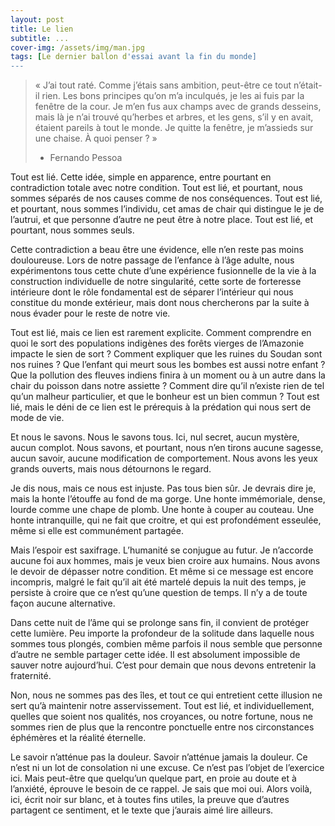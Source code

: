 ```yaml
---
layout: post
title: Le lien
subtitle: ...
cover-img: /assets/img/man.jpg
tags: [Le dernier ballon d'essai avant la fin du monde]
---
```


> « J’ai tout raté.
> Comme j’étais sans ambition, peut-être ce tout n’était-il rien.
> Les bons principes qu’on m’a inculqués,
> je les ai fuis par la fenêtre de la cour.
> Je m’en fus aux champs avec de grands desseins,
> mais là je n’ai trouvé qu’herbes et arbres,
> et les gens, s’il y en avait, étaient pareils à tout le monde.
> Je quitte la fenêtre, je m’assieds sur une chaise. À quoi penser ? »
> -	Fernando Pessoa

Tout est lié. Cette idée, simple en apparence, entre pourtant en contradiction totale avec notre condition. Tout est lié, et pourtant, nous sommes séparés de nos causes comme de nos conséquences. Tout est lié, et pourtant, nous sommes l’individu, cet amas de chair qui distingue le je de l’autrui, et que personne d’autre ne peut être à notre place. Tout est lié, et pourtant, nous sommes seuls.

Cette contradiction a beau être une évidence, elle n’en reste pas moins douloureuse. Lors de notre passage de l’enfance à l’âge adulte, nous expérimentons tous cette chute d’une expérience fusionnelle de la vie à la construction individuelle de notre singularité, cette sorte de forteresse intérieure dont le rôle fondamental est de séparer l’intérieur qui nous constitue du monde extérieur, mais dont nous chercherons par la suite à nous évader pour le reste de notre vie.

Tout est lié, mais ce lien est rarement explicite. Comment comprendre en quoi le sort des populations indigènes des forêts vierges de l’Amazonie impacte le sien de sort ? Comment expliquer que les ruines du Soudan sont nos ruines ? Que l’enfant qui meurt sous les bombes est aussi notre enfant ? Que la pollution des fleuves indiens finira à un moment ou à un autre dans la chair du poisson dans notre assiette ? Comment dire qu’il n’existe rien de tel qu’un malheur particulier, et que le bonheur est un bien commun ? Tout est lié, mais le déni de ce lien est le prérequis à la prédation qui nous sert de mode de vie.

Et nous le savons. Nous le savons tous. Ici, nul secret, aucun mystère, aucun complot. Nous savons, et pourtant, nous n’en tirons aucune sagesse, aucun savoir, aucune modification de comportement. Nous avons les yeux grands ouverts, mais nous détournons le regard.

Je dis nous, mais ce nous est injuste. Pas tous bien sûr. Je devrais dire je, mais la honte l’étouffe au fond de ma gorge. Une honte immémoriale, dense, lourde comme une chape de plomb. Une honte à couper au couteau. Une honte intranquille, qui ne fait que croitre, et qui est profondément esseulée, même si elle est communément partagée.

Mais l’espoir est saxifrage. L’humanité se conjugue au futur. Je n’accorde aucune foi aux hommes, mais je veux bien croire aux humains. Nous avons le devoir de dépasser notre condition. Et même si ce message est encore incompris, malgré le fait qu’il ait été martelé depuis la nuit des temps, je persiste à croire que ce n’est qu’une question de temps. Il n’y a de toute façon aucune alternative.

Dans cette nuit de l’âme qui se prolonge sans fin, il convient de protéger cette lumière. Peu importe la profondeur de la solitude dans laquelle nous sommes tous plongés, combien même parfois il nous semble que personne d’autre ne semble partager cette idée. Il est absolument impossible de sauver notre aujourd’hui. C’est pour demain que nous devons entretenir la fraternité.

Non, nous ne sommes pas des îles, et tout ce qui entretient cette illusion ne sert qu’à maintenir notre asservissement. Tout est lié, et individuellement, quelles que soient nos qualités, nos croyances, ou notre fortune, nous ne sommes rien de plus que la rencontre ponctuelle entre nos circonstances éphémères et la réalité éternelle.

Le savoir n’atténue pas la douleur. Savoir n’atténue jamais la douleur. Ce n’est ni un lot de consolation ni une excuse. Ce n’est pas l’objet de l’exercice ici. Mais peut-être que quelqu’un quelque part, en proie au doute et à l’anxiété, éprouve le besoin de ce rappel. Je sais que moi oui. Alors voilà, ici, écrit noir sur blanc, et à toutes fins utiles, la preuve que d’autres partagent ce sentiment, et le texte que j’aurais aimé lire ailleurs. 